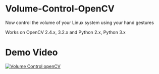 # Volume-Control-OpenCV
Now control the volume of your Linux system using your hand gestures 

Works on OpenCV 2.4.x, 3.2.x and Python 2.x, Python 3.x

# Demo Video
[![Volume Control openCV](http://i3.ytimg.com/vi/fqeoKCx8VGg/hqdefault.jpg)](https://www.youtube.com/watch?v=fqeoKCx8VGg)
